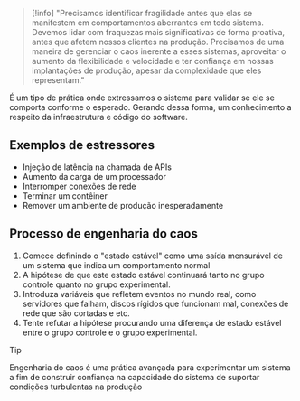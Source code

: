 >[!info]
>"Precisamos identificar fragilidade antes que elas se manifestem em comportamentos aberrantes em todo sistema.
>Devemos lidar com fraquezas mais significativas de forma proativa, antes que afetem nossos clientes na produção. Precisamos de uma maneira de gerenciar o caos inerente a esses sistemas, aproveitar o aumento da flexibilidade e velocidade e ter confiança em nossas implantações de produção, apesar da complexidade que eles representam."

É um tipo de prática onde extressamos o sistema para validar se ele se comporta conforme o esperado. Gerando dessa forma, um conhecimento a respeito da infraestrutura e código do software.

## Exemplos de estressores

- Injeção de latência na chamada de APIs
- Aumento da carga de um processador
- Interromper conexões de rede
- Terminar um contêiner
- Remover um ambiente de produção inesperadamente

## Processo de engenharia do caos

1. Comece definindo o "estado estável" como uma saída mensurável de um sistema que indica um comportamento normal
2. A hipótese de que este estado estável continuará tanto no grupo controle quanto no grupo experimental.
3. Introduza variáveis que refletem eventos no mundo real, como servidores que falham, discos rígidos que funcionam mal, conexões de rede que são cortadas e etc.
4. Tente refutar a hipótese procurando uma diferença de estado estável entre o grupo controle e o grupo experimental.

> [!tip]
> Engenharia do caos é uma prática avançada para experimentar um sistema a fim de construir confiança na capacidade do sistema de suportar condições turbulentas na produção


